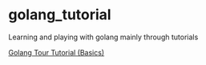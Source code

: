 # golang_tutorial
Learning and playing with golang mainly through tutorials

[Golang Tour Tutorial (Basics)](https://tour.golang.org/list)
